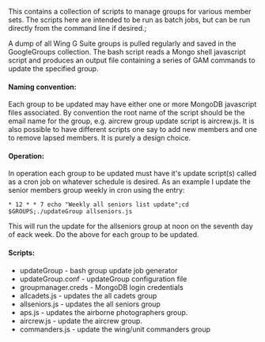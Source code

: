 This contains a collection of scripts to manage groups for various member sets.
The scripts here are intended to be run as batch jobs, but can be run directly
from the command line if desired.;

A dump of all Wing G Suite groups is pulled regularly and saved in the
GoogleGroups collection.  The bash script reads a Mongo shell
javascript script and produces an output file containing a series of GAM commands to update the specified group.


#### Naming convention:

Each group to be updated may have either one or more MongoDB
javascript files associated.  By convention the root name of the
script should be the email name for the group, e.g. aircrew group
update script is aircrew.js.  It is also possible to have different
scripts one say to add new members and one to remove lapsed members.
It is purely a design choice.

#### Operation:
In operation each group to be updated must have it's update script(s)
called as a cron job on whatever schedule is desired.  As an example I
update the senior members group weekly in cron using the entry:

`* 12 * * 7 echo "Weekly all seniors list update";cd $GROUPS;./updateGroup allseniors.js`

This will run the update for the allseniors group at noon on the
seventh day of eack week. Do the above for each group to be updated.

#### Scripts:
* updateGroup - bash group update job generator
* updateGroup.conf - updateGroup configuration file
* groupmanager.creds - MongoDB login credentials
* allcadets.js - updates the all cadets group
* allseniors.js - updates the all seniors group
* aps.js - updates the airborne photographers group.
* aircrew.js - update the aircrew group.
* commanders.js - update the wing/unit commanders group

